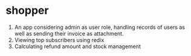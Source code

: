 # shopper

1. An app considering admin as user role, handling records of users as well as sending their invoice as attachment.
2. Viewing top subscribers using redix
3. Calculating refund amount and stock management
